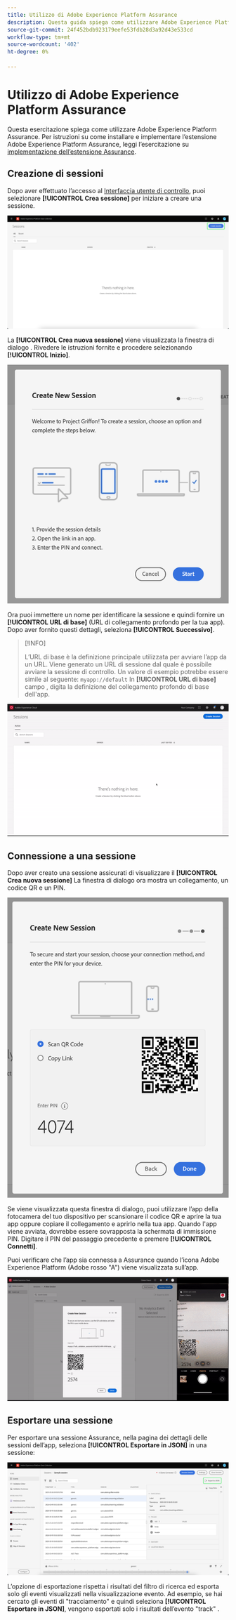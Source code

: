 ```yaml
---
title: Utilizzo di Adobe Experience Platform Assurance
description: Questa guida spiega come utilizzare Adobe Experience Platform Assurance dopo l’installazione e l’implementazione.
source-git-commit: 24f452bdb923179eefe53fdb28d3a92d43e533cd
workflow-type: tm+mt
source-wordcount: '402'
ht-degree: 0%

---
```



# Utilizzo di Adobe Experience Platform Assurance

Questa esercitazione spiega come utilizzare Adobe Experience Platform Assurance. Per istruzioni su come installare e implementare l’estensione Adobe Experience Platform Assurance, leggi l’esercitazione su [implementazione dell’estensione Assurance](./implement-assurance.md).

## Creazione di sessioni

Dopo aver effettuato l’accesso al [Interfaccia utente di controllo](https://experience.adobe.com/assurance), puoi selezionare **[!UICONTROL Crea sessione]** per iniziare a creare una sessione.

![Il pulsante Crea sessione è evidenziato e mostra dove è possibile creare una sessione.](./images/using-assurance/create-session.png)

La **[!UICONTROL Crea nuova sessione]** viene visualizzata la finestra di dialogo . Rivedere le istruzioni fornite e procedere selezionando **[!UICONTROL Inizio]**.

![Viene visualizzata la finestra di dialogo Crea nuova sessione con istruzioni sull’utilizzo di Assurance.](./images/using-assurance/create-new-session.png)

Ora puoi immettere un nome per identificare la sessione e quindi fornire un **[!UICONTROL URL di base]** (URL di collegamento profondo per la tua app). Dopo aver fornito questi dettagli, seleziona **[!UICONTROL Successivo]**.

>[!INFO]
>
>L’URL di base è la definizione principale utilizzata per avviare l’app da un URL. Viene generato un URL di sessione dal quale è possibile avviare la sessione di controllo. Un valore di esempio potrebbe essere simile al seguente: `myapp://default` In **[!UICONTROL URL di base]** campo , digita la definizione del collegamento profondo di base dell&#39;app.

![Viene visualizzato il flusso di lavoro completo per la creazione di una nuova sessione.](./images/using-assurance/create-session.gif)

## Connessione a una sessione

Dopo aver creato una sessione assicurati di visualizzare il **[!UICONTROL Crea nuova sessione]** La finestra di dialogo ora mostra un collegamento, un codice QR e un PIN.

![Viene visualizzata una finestra di dialogo che mostra le opzioni per la connessione alla sessione Assurance.](./images/using-assurance/create-new-session-pin.png)

Se viene visualizzata questa finestra di dialogo, puoi utilizzare l’app della fotocamera del tuo dispositivo per scansionare il codice QR e aprire la tua app oppure copiare il collegamento e aprirlo nella tua app. Quando l&#39;app viene avviata, dovrebbe essere sovrapposta la schermata di immissione PIN. Digitare il PIN del passaggio precedente e premere **[!UICONTROL Connetti]**.

Puoi verificare che l’app sia connessa a Assurance quando l’icona Adobe Experience Platform (Adobe rosso &quot;A&quot;) viene visualizzata sull’app.

![Viene visualizzato il flusso di lavoro completo per la connessione dell&#39;applicazione a una sessione di Assurance.](./images/using-assurance/connect-session.gif)

## Esportare una sessione

Per esportare una sessione Assurance, nella pagina dei dettagli delle sessioni dell’app, seleziona **[!UICONTROL Esportare in JSON]** in una sessione:

![Esportazione di una sessione](./images/using-assurance/export-session.png)

L’opzione di esportazione rispetta i risultati del filtro di ricerca ed esporta solo gli eventi visualizzati nella visualizzazione evento. Ad esempio, se hai cercato gli eventi di &quot;tracciamento&quot; e quindi seleziona **[!UICONTROL Esportare in JSON]**, vengono esportati solo i risultati dell’evento &quot;track&quot; .

